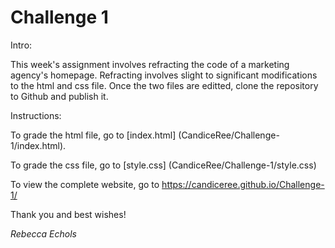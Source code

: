 # Challenge 1

Intro:

This week's assignment involves refracting the code of a marketing agency's homepage.
Refracting involves slight to significant modifications to the html and css file.
Once the two files are editted, clone the repository to Github and publish it.

Instructions:

To grade the html file, go to [index.html] (CandiceRee/Challenge-1/index.html).

To grade the css file, go to [style.css] (CandiceRee/Challenge-1/style.css)

To view the complete website, go to  https://candiceree.github.io/Challenge-1/

Thank you and best wishes!

*Rebecca Echols*

